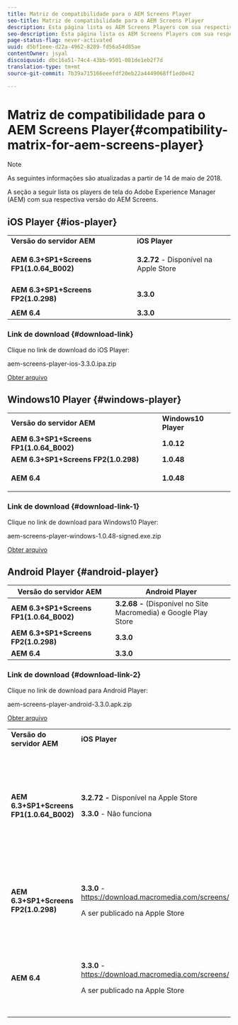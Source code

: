 ```yaml
---
title: Matriz de compatibilidade para o AEM Screens Player
seo-title: Matriz de compatibilidade para o AEM Screens Player
description: Esta página lista os AEM Screens Players com sua respectiva versão do AEM Screens.
seo-description: Esta página lista os AEM Screens Players com sua respectiva versão do AEM Screens.
page-status-flag: never-activated
uuid: d5bf1eee-d22a-4962-8289-fd56a54d85ae
contentOwner: jsyal
discoiquuid: dbc16a51-74c4-43bb-9501-081de1eb2f7d
translation-type: tm+mt
source-git-commit: 7b39a715166eeefdf20eb22a4449068ff1ed0e42

---
```



# Matriz de compatibilidade para o AEM Screens Player{#compatibility-matrix-for-aem-screens-player}

>[!NOTE]
>
>As seguintes informações são atualizadas a partir de 14 de maio de 2018.

A seção a seguir lista os players de tela do Adobe Experience Manager (AEM) com sua respectiva versão do AEM Screens.

## iOS Player {#ios-player}

<table> 
 <tbody>
  <tr>
   <td><strong>Versão do servidor AEM</strong></td> 
   <td><strong>iOS Player</strong></td> 
  </tr>
  <tr>
   <td><strong>AEM 6.3+SP1+Screens FP1(1.0.64_B002)</strong></td> 
   <td><p><strong>3.2.72</strong> - Disponível na Apple Store</p> <p> </p> </td> 
  </tr>
  <tr>
   <td><strong><strong>AEM 6.3+SP1+Screens FP2(1.0.298)</strong></strong></td> 
   <td><p><strong>3.3.0</strong> </p> <p> </p> </td> 
  </tr>
  <tr>
   <td><strong>AEM 6.4</strong></td> 
   <td><strong>3.3.0</strong> </td> 
  </tr>
 </tbody>
</table>

### Link de download {#download-link}

Clique no link de download do iOS Player:

aem-screens-player-ios-3.3.0.ipa.zip

[Obter arquivo](assets/aem-screens-player-ios-330ipa.zip)

## Windows10 Player {#windows-player}

<table> 
 <tbody>
  <tr>
   <td><strong>Versão do servidor AEM</strong></td> 
   <td><strong>Windows10 Player</strong></td> 
  </tr>
  <tr>
   <td><strong>AEM 6.3+SP1+Screens FP1(1.0.64_B002)</strong></td> 
   <td><strong>1.0.12</strong><br /> </td> 
  </tr>
  <tr>
   <td><strong><strong>AEM 6.3+SP1+Screens FP2(1.0.298)</strong></strong></td> 
   <td><strong>1.0.48 </strong></td> 
  </tr>
  <tr>
   <td><strong>AEM 6.4</strong></td> 
   <td><p><strong>1.0.48 </strong></p> </td> 
  </tr>
 </tbody>
</table>

### Link de download {#download-link-1}

Clique no link de download para Windows10 Player:

aem-screens-player-windows-1.0.48-signed.exe.zip

[Obter arquivo](assets/aem-screens-player-windows-1048-signedexe.zip)

## Android Player {#android-player}

| **Versão do servidor AEM** | **Android Player** |
|---|---|
| **AEM 6.3+SP1+Screens FP1(1.0.64_B002)** | **3.2.68 -** (Disponível no Site Macromedia) e Google Play Store |
| **AEM 6.3+SP1+Screens FP2(1.0.298)** | **3.3.0** |
| **AEM 6.4** | **3.3.0** |

### Link de download {#download-link-2}

Clique no link de download para Android Player:

aem-screens-player-android-3.3.0.apk.zip

[Obter arquivo](assets/aem-screens-player-android-330apk.zip)

<table> 
 <tbody>
  <tr>
   <td><strong>Versão do servidor AEM</strong></td> 
   <td><strong>iOS Player</strong></td> 
   <td><strong>Windows10 Player</strong></td> 
   <td><strong>Chrome OS Player</strong><br /> </td> 
   <td><strong>Android Player</strong></td> 
  </tr>
  <tr>
   <td><strong>AEM 6.3+SP1+Screens FP1(1.0.64_B002)</strong></td> 
   <td><p><strong>3.2.72 - </strong>Disponível na Apple Store</p> <p><strong>3.3.0</strong> - Não funciona</p> <p> </p> </td> 
   <td><strong>1.0.12</strong> - (Disponível no Macromedia)</td> 
   <td><p><strong>1.0.30 -</strong> Disponível na Chrome Store.</p> <p>Não suportado com o Feature Pack1</p> </td> 
   <td><strong>3.2.68 -</strong> (Disponível no Site Macromedia) e Google Play Store</td> 
  </tr>
  <tr>
   <td><strong><strong>AEM 6.3+SP1+Screens FP2(1.0.298)</strong></strong></td> 
   <td><p><strong>3.3.0</strong> - <a href="https://download.macromedia.com/screens/">https://download.macromedia.com/screens/</a></p> <p>A ser publicado na Apple Store</p> <p> </p> </td> 
   <td><strong>1.0.48 -</strong> <a href="https://download.macromedia.com/screens/">https://download.macromedia.com/screens/</a></td> 
   <td><p><strong>1.0.42 - </strong></p> <p>A ser publicado na Chrome Store</p> </td> 
   <td><strong>3.3.0 - </strong><a href="https://download.macromedia.com/screens/">https://download.macromedia.com/screens/</a></td> 
  </tr>
  <tr>
   <td><strong>AEM 6.4</strong></td> 
   <td><p><strong>3.3.0</strong> - <a href="https://download.macromedia.com/screens/">https://download.macromedia.com/screens/</a></p> <p>A ser publicado na Apple Store</p> </td> 
   <td><p><strong>1.0.48 -</strong><br /> </p> <p><a href="https://download.macromedia.com/screens/">https://download.macromedia.com/screens/</a></p> </td> 
   <td><p><strong>1.0.42 - </strong></p> <p>A ser publicado na Chrome Store</p> </td> 
   <td><strong>3.3.0 - </strong><a href="https://download.macromedia.com/screens/">https://download.macromedia.com/screens/</a></td> 
  </tr>
 </tbody>
</table>

